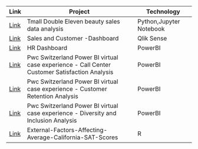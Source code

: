 |Link| Project | Technology |
|---------|---------|---------|
| [Link](https://github.com/jiang54/Data-Analytics/tree/main/Tmall%20Double%20Eleven%20beauty%20sales%20data%20analysis) | Tmall Double Eleven beauty sales data analysis | Python,Jupyter Notebook |
| [Link](https://github.com/jiang54/Sales-and-Customer-Dashboard) | Sales and Customer -Dashboard  | Qlik Sense |
| [Link](https://github.com/jiang54/HR-Dashboard) | HR Dashboard | PowerBI |
| [Link](https://github.com/jiang54/Call-Center-Customer-Satisfication-Analysis) | Pwc Switzerland Power BI virtual case experience - Call Center Customer Satisfaction Analysis | PowerBI |
| [Link](https://github.com/jiang54/Customer-Retention-Analysis) | Pwc Switzerland Power BI virtual case experience - Customer Retention Analysis | PowerBI |
| [Link](ttps://github.com/jiang54/-Diversity-and-Inclusion-Analysis) | Pwc Switzerland Power BI virtual case experience - Diversity and Inclusion Analysis | PowerBI |
| [Link](https://github.com/jiang54/External-Factors-Affecting-Average-California-SAT-Scores) | External-Factors-Affecting-Average-California-SAT-Scores | R |
